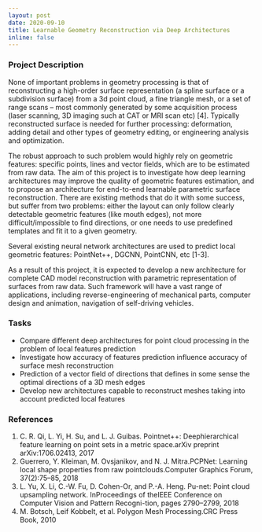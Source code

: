 ```yaml
---
layout: post
date: 2020-09-10
title: Learnable Geometry Reconstruction via Deep Architectures
inline: false
---
```


### Project Description
None of important problems in geometry processing is that of reconstructing a high-order surface representation (a spline surface or a subdivision surface) from a 3d point cloud, a fine triangle mesh, or a set of range scans – most commonly generated by some acquisition process (laser scanning, 3D imaging such at CAT or MRI scan etc) [4]. Typically reconstructed surface is needed for further processing: deformation, adding detail and other types of geometry editing, or engineering analysis and optimization. 

The robust approach to such problem would highly rely on geometric features: specific points, lines and vector fields, which are to be estimated from raw data. The aim of this project is to investigate how deep learning architectures may improve the quality of geometric features estimation, and to propose an architecture for end-to-end learnable parametric surface reconstruction. There are existing methods that do it with some success, but suffer from two problems: either the layout can only follow clearly detectable geometric features (like mouth edges), not more difficult/impossible to find directions, or one needs to use predefined templates and fit it to a given geometry. 

Several existing neural network architectures are used to predict local geometric features: PointNet++, DGCNN, PointCNN, etc [1-3]. 

As a result of this project, it is expected to develop a new architecture for complete CAD model reconstruction with parametric representation of surfaces from raw data. Such framework will have a vast range of applications, including reverse-engineering of mechanical parts, computer design and animation, navigation of self-driving vehicles.

### Tasks
- Compare different deep architectures for point cloud processing in the problem of local features prediction
- Investigate how accuracy of features prediction influence accuracy of surface mesh reconstruction
- Prediction of a vector field of directions that defines in some sense the optimal directions of a 3D mesh edges
- Develop new architectures capable to reconstruct meshes taking into account predicted local features

### References
1. C. R. Qi, L. Yi, H. Su, and L. J. Guibas.  Pointnet++:  Deephierarchical feature learning on point sets in a metric space.arXiv preprint arXiv:1706.02413, 2017
2. Guerrero,  Y.  Kleiman,  M.  Ovsjanikov,  and  N.  J.  Mitra.PCPNet:   Learning  local  shape  properties  from  raw  pointclouds.Computer Graphics Forum, 37(2):75–85, 2018
3. L. Yu, X. Li, C.-W. Fu, D. Cohen-Or, and P.-A. Heng.  Pu-net: Point cloud upsampling network.  InProceedings of theIEEE Conference on Computer Vision and Pattern Recogni-tion, pages 2790–2799, 2018
4. M. Botsch, Leif Kobbelt, et al. Polygon Mesh Processing.CRC Press Book, 2010